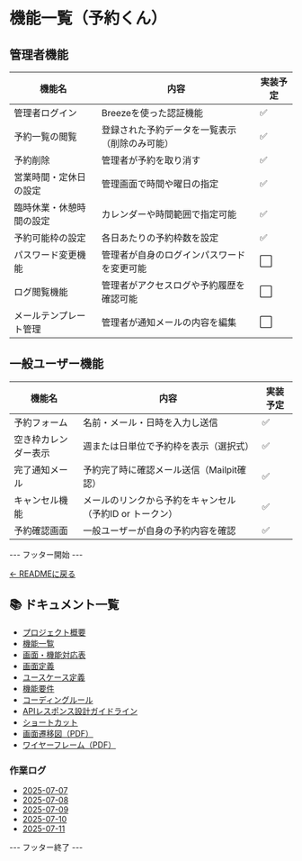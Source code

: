 # 機能一覧（予約くん）

## 管理者機能

| 機能名                     | 内容                                                     | 実装予定 |
|--------------------------|----------------------------------------------------------|----------|
| 管理者ログイン             | Breezeを使った認証機能                                  | ✅        |
| 予約一覧の閲覧             | 登録された予約データを一覧表示（削除のみ可能）           | ✅        |
| 予約削除                   | 管理者が予約を取り消す                                   | ✅        |
| 営業時間・定休日の設定     | 管理画面で時間や曜日の指定                              | ✅        |
| 臨時休業・休憩時間の設定   | カレンダーや時間範囲で指定可能                           | ✅        |
| 予約可能枠の設定           | 各日あたりの予約枠数を設定                               | ✅        |
| パスワード変更機能         | 管理者が自身のログインパスワードを変更可能             | ⬜️        |
| ログ閲覧機能               | 管理者がアクセスログや予約履歴を確認可能               | ⬜️        |
| メールテンプレート管理     | 管理者が通知メールの内容を編集                         | ⬜️        |

## 一般ユーザー機能

| 機能名                     | 内容                                                     | 実装予定 |
|--------------------------|----------------------------------------------------------|----------|
| 予約フォーム              | 名前・メール・日時を入力し送信                           | ✅        |
| 空き枠カレンダー表示       | 週または日単位で予約枠を表示（選択式）                   | ✅        |
| 完了通知メール            | 予約完了時に確認メール送信（Mailpit確認）                | ✅        |
| キャンセル機能             | メールのリンクから予約をキャンセル（予約ID or トークン） | ✅        |
| 予約確認画面              | 一般ユーザーが自身の予約内容を確認                     | ✅        |
--- フッター開始 ---

[← READMEに戻る](../README.md)

## 📚 ドキュメント一覧

- [プロジェクト概要](project-overview.md)
- [機能一覧](features.md)
- [画面・機能対応表](function_screen_map.md)
- [画面定義](screens.md)
- [ユースケース定義](usecase_reserve.md)
- [機能要件](functional_requirements.md)
- [コーディングルール](coding-rules.md)
- [APIレスポンス設計ガイドライン](api_response.md)
- [ショートカット](shortcuts.md)
- [画面遷移図（PDF）](画面遷移図.pdf)
- [ワイヤーフレーム（PDF）](ワイヤーフレーム.pdf)

### 作業ログ
- [2025-07-07](logs/2025-07-07.md)
- [2025-07-08](logs/2025-07-08.md)
- [2025-07-09](logs/2025-07-09.md)
- [2025-07-10](logs/2025-07-10.md)
- [2025-07-11](logs/2025-07-11.md)

--- フッター終了 ---
